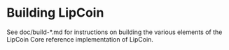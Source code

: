 Building LipCoin
================

See doc/build-*.md for instructions on building the various
elements of the LipCoin Core reference implementation of LipCoin.
